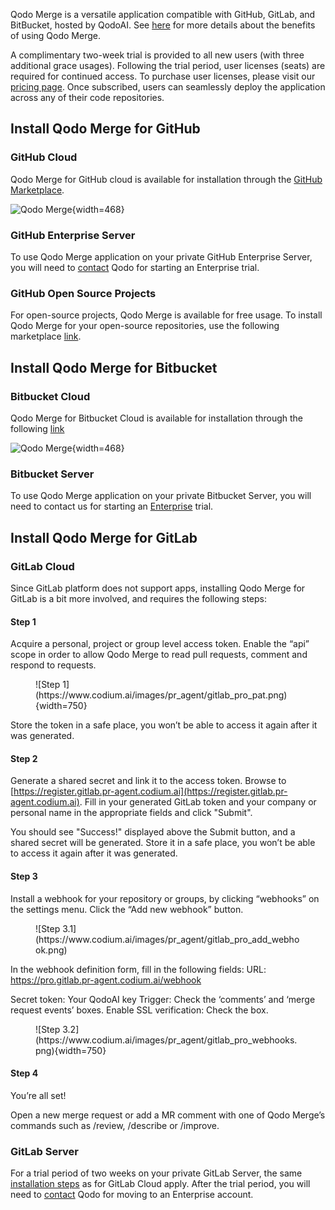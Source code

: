 Qodo Merge is a versatile application compatible with GitHub, GitLab, and BitBucket, hosted by QodoAI.
See [here](https://qodo-merge-docs.qodo.ai/overview/pr_agent_pro/) for more details about the benefits of using Qodo Merge.

A complimentary two-week trial is provided to all new users (with three additional grace usages). Following the trial period, user licenses (seats) are required for continued access.
To purchase user licenses, please visit our [pricing page](https://www.qodo.ai/pricing/).
Once subscribed, users can seamlessly deploy the application across any of their code repositories.

## Install Qodo Merge for GitHub

### GitHub Cloud

Qodo Merge for GitHub cloud is available for installation through the [GitHub Marketplace](https://github.com/apps/qodo-merge-pro).

![Qodo Merge](https://codium.ai/images/pr_agent/pr_agent_pro_install.png){width=468}

### GitHub Enterprise Server

To use Qodo Merge application on your private GitHub Enterprise Server, you will need to [contact](https://www.qodo.ai/contact/#pricing) Qodo for starting an Enterprise trial.

### GitHub Open Source Projects

For open-source projects, Qodo Merge is available for free usage. To install Qodo Merge for your open-source repositories, use the following marketplace [link](https://github.com/apps/qodo-merge-pro-for-open-source).

## Install Qodo Merge for Bitbucket

### Bitbucket Cloud

Qodo Merge for Bitbucket Cloud is available for installation through the following [link](https://bitbucket.org/site/addons/authorize?addon_key=d6df813252c37258)

![Qodo Merge](https://qodo.ai/images/pr_agent/pr_agent_pro_bitbucket_install.png){width=468}

### Bitbucket Server

To use Qodo Merge application on your private Bitbucket Server, you will need to contact us for starting an [Enterprise](https://www.qodo.ai/pricing/) trial.

## Install Qodo Merge for GitLab

### GitLab Cloud

Since GitLab platform does not support apps, installing Qodo Merge for GitLab is a bit more involved, and requires the following steps:

#### Step 1

Acquire a personal, project or group level access token. Enable the “api” scope in order to allow Qodo Merge to read pull requests, comment and respond to requests.

<figure markdown="1">
![Step 1](https://www.codium.ai/images/pr_agent/gitlab_pro_pat.png){width=750}
</figure>

Store the token in a safe place, you won’t be able to access it again after it was generated.

#### Step 2

Generate a shared secret and link it to the access token. Browse to [https://register.gitlab.pr-agent.codium.ai](https://register.gitlab.pr-agent.codium.ai).
Fill in your generated GitLab token and your company or personal name in the appropriate fields and click "Submit".

You should see "Success!" displayed above the Submit button, and a shared secret will be generated. Store it in a safe place, you won’t be able to access it again after it was generated.

#### Step 3

Install a webhook for your repository or groups, by clicking “webhooks” on the settings menu. Click the “Add new webhook” button.

<figure markdown="1">
![Step 3.1](https://www.codium.ai/images/pr_agent/gitlab_pro_add_webhook.png)
</figure>

In the webhook definition form, fill in the following fields:
URL: https://pro.gitlab.pr-agent.codium.ai/webhook

Secret token: Your QodoAI key
Trigger: Check the ‘comments’ and ‘merge request events’ boxes.
Enable SSL verification: Check the box.

<figure markdown="1">
![Step 3.2](https://www.codium.ai/images/pr_agent/gitlab_pro_webhooks.png){width=750}
</figure>

#### Step 4

You’re all set!

Open a new merge request or add a MR comment with one of Qodo Merge’s commands such as /review, /describe or /improve.

### GitLab Server

For a trial period of two weeks on your private GitLab Server, the same [installation steps](#gitlab-cloud) as for GitLab Cloud apply. After the trial period, you will need to [contact](https://www.qodo.ai/contact/#pricing) Qodo for moving to an Enterprise account.
